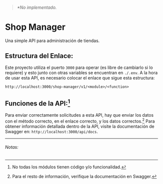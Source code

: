 > ###### *No implementado.

# Shop Manager

Una simple API para administración de tiendas.

## Estructura del Enlace:

Este proyecto utiliza el puerto `3000` para operar (es libre de cambiarlo si lo requiere) y esto junto con otras variables se encuentran en `./.env`. A la hora de usar esta API, es necesario colocar el enlace que sigue esta estructura:

`http://localhost:3000/shop-manager/v1/<module>/<function>`

## Funciones de la API:[^1]

Para enviar correctamente solicitudes a esta API, hay que enviar los datos con el método correcto, en el enlace correcto, y los datos correctos.[^2] Para obtener información detallada dentro de la API, visite la documentación de Swagger en: `http://localhost:3000/api/docs`.

---

###### Notas:

[^1]: No todas los módulos tienen código y/o funcionalidad.
[^2]: Para el resto de información, verifique la documentación en Swagger.
